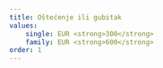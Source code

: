 ```yaml
---
title: Oštećenje ili gubitak
values:
    single: EUR <strong>300</strong>
    family: EUR <strong>600</strong>
order: 1
---
```

